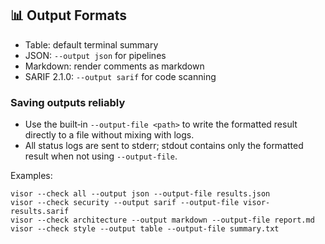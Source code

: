## 📊 Output Formats

- Table: default terminal summary
- JSON: `--output json` for pipelines
- Markdown: render comments as markdown
- SARIF 2.1.0: `--output sarif` for code scanning

### Saving outputs reliably

- Use the built‑in `--output-file <path>` to write the formatted result directly to a file without mixing with logs.
- All status logs are sent to stderr; stdout contains only the formatted result when not using `--output-file`.

Examples:

```
visor --check all --output json --output-file results.json
visor --check security --output sarif --output-file visor-results.sarif
visor --check architecture --output markdown --output-file report.md
visor --check style --output table --output-file summary.txt
```

